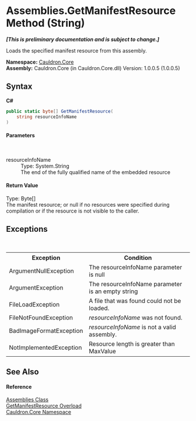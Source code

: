 # Assemblies.GetManifestResource Method (String)
 _**\[This is preliminary documentation and is subject to change.\]**_

Loads the specified manifest resource from this assembly.

**Namespace:**&nbsp;<a href="N_Cauldron_Core">Cauldron.Core</a><br />**Assembly:**&nbsp;Cauldron.Core (in Cauldron.Core.dll) Version: 1.0.0.5 (1.0.0.5)

## Syntax

**C#**<br />
``` C#
public static byte[] GetManifestResource(
	string resourceInfoName
)
```


#### Parameters
&nbsp;<dl><dt>resourceInfoName</dt><dd>Type: System.String<br />The end of the fully qualified name of the embedded resource</dd></dl>

#### Return Value
Type: Byte[]<br />The manifest resource; or null if no resources were specified during compilation or if the resource is not visible to the caller.

## Exceptions
&nbsp;<table><tr><th>Exception</th><th>Condition</th></tr><tr><td>ArgumentNullException</td><td>The resourceInfoName parameter is null</td></tr><tr><td>ArgumentException</td><td>The resourceInfoName parameter is an empty string</td></tr><tr><td>FileLoadException</td><td>A file that was found could not be loaded.</td></tr><tr><td>FileNotFoundException</td><td>*resourceInfoName* was not found.</td></tr><tr><td>BadImageFormatException</td><td>*resourceInfoName* is not a valid assembly.</td></tr><tr><td>NotImplementedException</td><td>Resource length is greater than MaxValue</td></tr></table>

## See Also


#### Reference
<a href="T_Cauldron_Core_Assemblies">Assemblies Class</a><br /><a href="Overload_Cauldron_Core_Assemblies_GetManifestResource">GetManifestResource Overload</a><br /><a href="N_Cauldron_Core">Cauldron.Core Namespace</a><br />